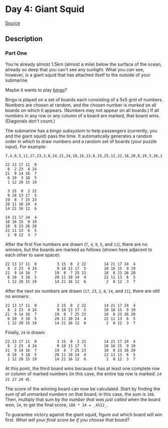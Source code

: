 # Day 4: Giant Squid

[Source](https://adventofcode.com/2021/day/4)

## Description

### Part One

You're already almost 1.5km (almost a mile) below the surface of the ocean, already so deep that you can't see any sunlight. What you _can_ see, however, is a giant squid that has attached itself to the outside of your submarine.

Maybe it wants to play [bingo](https://en.wikipedia.org/wiki/Bingo_(American_version))?

Bingo is played on a set of boards each consisting of a 5x5 grid of numbers. Numbers are chosen at random, and the chosen number is _marked_ on all boards on which it appears. (Numbers may not appear on all boards.) If all numbers in any row or any column of a board are marked, that board _wins_. (Diagonals don't count.)

The submarine has a _bingo subsystem_ to help passengers (currently, you and the giant squid) pass the time. It automatically generates a random order in which to draw numbers and a random set of boards (your puzzle input). For example:

    7,4,9,5,11,17,23,2,0,14,21,24,10,16,13,6,15,25,12,22,18,20,8,19,3,26,1
    
    22 13 17 11  0
     8  2 23  4 24
    21  9 14 16  7
     6 10  3 18  5
     1 12 20 15 19
    
     3 15  0  2 22
     9 18 13 17  5
    19  8  7 25 23
    20 11 10 24  4
    14 21 16 12  6
    
    14 21 17 24  4
    10 16 15  9 19
    18  8 23 26 20
    22 11 13  6  5
     2  0 12  3  7
    

After the first five numbers are drawn (`7`, `4`, `9`, `5`, and `11`), there are no winners, but the boards are marked as follows (shown here adjacent to each other to save space):

    22 13 17 11  0         3 15  0  2 22        14 21 17 24  4
     8  2 23  4 24         9 18 13 17  5        10 16 15  9 19
    21  9 14 16  7        19  8  7 25 23        18  8 23 26 20
     6 10  3 18  5        20 11 10 24  4        22 11 13  6  5
     1 12 20 15 19        14 21 16 12  6         2  0 12  3  7
    

After the next six numbers are drawn (`17`, `23`, `2`, `0`, `14`, and `21`), there are still no winners:

    22 13 17 11  0         3 15  0  2 22        14 21 17 24  4
     8  2 23  4 24         9 18 13 17  5        10 16 15  9 19
    21  9 14 16  7        19  8  7 25 23        18  8 23 26 20
     6 10  3 18  5        20 11 10 24  4        22 11 13  6  5
     1 12 20 15 19        14 21 16 12  6         2  0 12  3  7
    

Finally, `24` is drawn:

    22 13 17 11  0         3 15  0  2 22        14 21 17 24  4
     8  2 23  4 24         9 18 13 17  5        10 16 15  9 19
    21  9 14 16  7        19  8  7 25 23        18  8 23 26 20
     6 10  3 18  5        20 11 10 24  4        22 11 13  6  5
     1 12 20 15 19        14 21 16 12  6         2  0 12  3  7
    

At this point, the third board _wins_ because it has at least one complete row or column of marked numbers (in this case, the entire top row is marked: _`14 21 17 24 4`_).

The _score_ of the winning board can now be calculated. Start by finding the _sum of all unmarked numbers_ on that board; in this case, the sum is `188`. Then, multiply that sum by _the number that was just called_ when the board won, `24`, to get the final score, `188 * 24 = _4512_`.

To guarantee victory against the giant squid, figure out which board will win first. _What will your final score be if you choose that board?_
